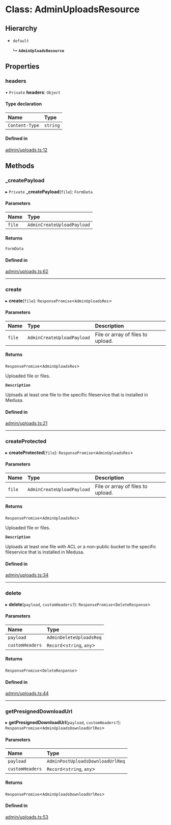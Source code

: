 # Class: AdminUploadsResource

## Hierarchy

- `default`

  ↳ **`AdminUploadsResource`**

## Properties

### headers

• `Private` **headers**: `Object`

#### Type declaration

| Name | Type |
| :------ | :------ |
| `Content-Type` | `string` |

#### Defined in

[admin/uploads.ts:12](https://github.com/medusajs/medusa/blob/33df8122b/packages/medusa-js/src/resources/admin/uploads.ts#L12)

## Methods

### \_createPayload

▸ `Private` **_createPayload**(`file`): `FormData`

#### Parameters

| Name | Type |
| :------ | :------ |
| `file` | `AdminCreateUploadPayload` |

#### Returns

`FormData`

#### Defined in

[admin/uploads.ts:62](https://github.com/medusajs/medusa/blob/33df8122b/packages/medusa-js/src/resources/admin/uploads.ts#L62)

___

### create

▸ **create**(`file`): `ResponsePromise`<`AdminUploadsRes`\>

#### Parameters

| Name | Type | Description |
| :------ | :------ | :------ |
| `file` | `AdminCreateUploadPayload` | File or array of files to upload. |

#### Returns

`ResponsePromise`<`AdminUploadsRes`\>

Uploaded file or files.

**`Description`**

Uploads at least one file to the specific fileservice that is installed in Medusa.

#### Defined in

[admin/uploads.ts:21](https://github.com/medusajs/medusa/blob/33df8122b/packages/medusa-js/src/resources/admin/uploads.ts#L21)

___

### createProtected

▸ **createProtected**(`file`): `ResponsePromise`<`AdminUploadsRes`\>

#### Parameters

| Name | Type | Description |
| :------ | :------ | :------ |
| `file` | `AdminCreateUploadPayload` | File or array of files to upload. |

#### Returns

`ResponsePromise`<`AdminUploadsRes`\>

Uploaded file or files.

**`Description`**

Uploads at least one file with ACL or a non-public bucket to the specific fileservice that is installed in Medusa.

#### Defined in

[admin/uploads.ts:34](https://github.com/medusajs/medusa/blob/33df8122b/packages/medusa-js/src/resources/admin/uploads.ts#L34)

___

### delete

▸ **delete**(`payload`, `customHeaders?`): `ResponsePromise`<`DeleteResponse`\>

#### Parameters

| Name | Type |
| :------ | :------ |
| `payload` | `AdminDeleteUploadsReq` |
| `customHeaders` | `Record`<`string`, `any`\> |

#### Returns

`ResponsePromise`<`DeleteResponse`\>

#### Defined in

[admin/uploads.ts:44](https://github.com/medusajs/medusa/blob/33df8122b/packages/medusa-js/src/resources/admin/uploads.ts#L44)

___

### getPresignedDownloadUrl

▸ **getPresignedDownloadUrl**(`payload`, `customHeaders?`): `ResponsePromise`<`AdminUploadsDownloadUrlRes`\>

#### Parameters

| Name | Type |
| :------ | :------ |
| `payload` | `AdminPostUploadsDownloadUrlReq` |
| `customHeaders` | `Record`<`string`, `any`\> |

#### Returns

`ResponsePromise`<`AdminUploadsDownloadUrlRes`\>

#### Defined in

[admin/uploads.ts:53](https://github.com/medusajs/medusa/blob/33df8122b/packages/medusa-js/src/resources/admin/uploads.ts#L53)
